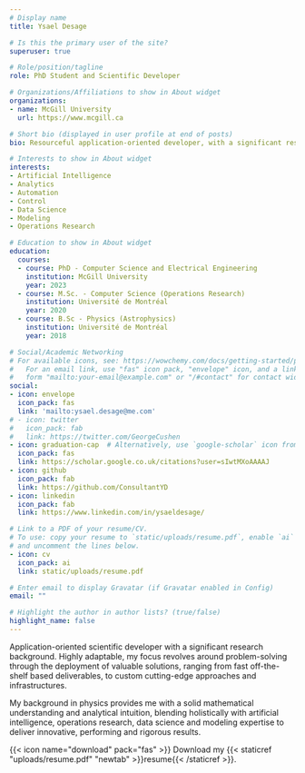 ```yaml
---
# Display name
title: Ysael Desage

# Is this the primary user of the site?
superuser: true

# Role/position/tagline
role: PhD Student and Scientific Developer

# Organizations/Affiliations to show in About widget
organizations:
- name: McGill University
  url: https://www.mcgill.ca

# Short bio (displayed in user profile at end of posts)
bio: Resourceful application-oriented developer, with a significant research background.

# Interests to show in About widget
interests:
- Artificial Intelligence
- Analytics
- Automation
- Control
- Data Science
- Modeling
- Operations Research

# Education to show in About widget
education:
  courses:
  - course: PhD - Computer Science and Electrical Engineering
    institution: McGill University
    year: 2023
  - course: M.Sc. - Computer Science (Operations Research)
    institution: Université de Montréal
    year: 2020
  - course: B.Sc - Physics (Astrophysics)
    institution: Université de Montréal
    year: 2018

# Social/Academic Networking
# For available icons, see: https://wowchemy.com/docs/getting-started/page-builder/#icons
#   For an email link, use "fas" icon pack, "envelope" icon, and a link in the
#   form "mailto:your-email@example.com" or "/#contact" for contact widget.
social:
- icon: envelope
  icon_pack: fas
  link: 'mailto:ysael.desage@me.com'
# - icon: twitter
#   icon_pack: fab
#   link: https://twitter.com/GeorgeCushen
- icon: graduation-cap  # Alternatively, use `google-scholar` icon from `ai` icon pack
  icon_pack: fas
  link: https://scholar.google.co.uk/citations?user=sIwtMXoAAAAJ
- icon: github
  icon_pack: fab
  link: https://github.com/ConsultantYD
- icon: linkedin
  icon_pack: fab
  link: https://www.linkedin.com/in/ysaeldesage/

# Link to a PDF of your resume/CV.
# To use: copy your resume to `static/uploads/resume.pdf`, enable `ai` icons in `params.toml`, 
# and uncomment the lines below.
- icon: cv
  icon_pack: ai
  link: static/uploads/resume.pdf

# Enter email to display Gravatar (if Gravatar enabled in Config)
email: ""

# Highlight the author in author lists? (true/false)
highlight_name: false
---
```


Application-oriented scientific developer with a significant research background. Highly adaptable, my focus revolves around problem-solving through the deployment of valuable solutions, ranging from fast off-the-shelf based deliverables, to custom cutting-edge approaches and infrastructures.

My background in physics provides me with a solid mathematical understanding and analytical intuition, blending holistically with artificial intelligence, operations research, data science and modeling expertise to deliver innovative, performing and rigorous results.

{{< icon name="download" pack="fas" >}} Download my {{< staticref "uploads/resume.pdf" "newtab" >}}resume{{< /staticref >}}.

